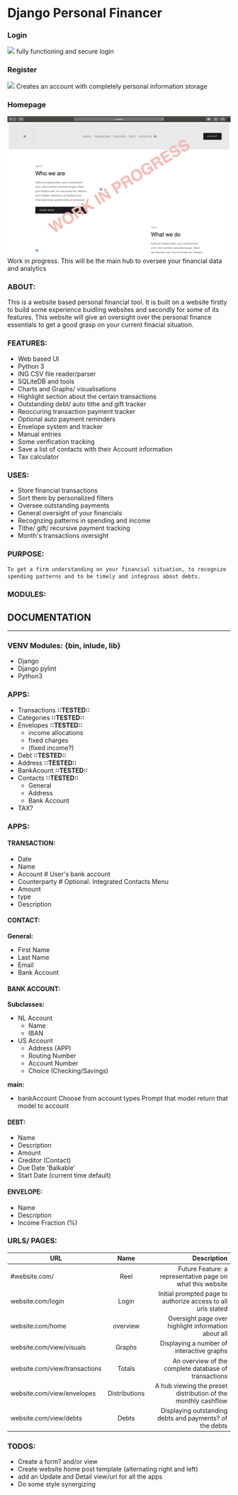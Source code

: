 # Django Personal Financer

### Login
![](static/img/login_reel.png)
fully functioning and secure login

### Register
![](static/img/register_reel.png)
Creates an account with completely personal information storage

### Homepage
![](static/img/homepage_reel.png)
Work in progress. This will be the main hub to oversee your financial data and analytics

### ABOUT:  
This is a website based personal financial tool. It is built on a website firstly to build some experience buidling websites and secondly for some of its features. This website will give an oversight over the personal finance essentials to get a good grasp on your current finacial situation.

### FEATURES:   
* Web based UI
* Python 3
* ING CSV file reader/parser
* SQLiteDB and tools
* Charts and Graphs/ visualisations
* Highlight section about the certain transactions
* Outstanding debt/ auto tithe and gift tracker
* Reoccuring transaction payment tracker
* Optional auto payment reminders
* Envelope system and tracker
* Manual entries
* Some verification tracking
* Save a list of contacts with their Account information
* Tax calculator

### USES:   
* Store financial transactions
* Sort them by personalized filters
* Oversee outstanding payments
* General oversight of your financials
* Recognzing patterns in spending and income
* Tithe/ gift/ recursive payment tracking
* Month's transactions oversight

### PURPOSE:    
    To get a firm understanding on your financial situation, to recognize spending patterns and to be timely and integrous about debts.

### MODULES:

## DOCUMENTATION
***

### VENV Modules: {bin, inlude, lib}    
* Django
* Django pylint
* Python3

### APPS:   
* Transactions  **::TESTED::**
* Categories    **::TESTED::**
* Envelopes     **::TESTED::**
    * income allocations
    * fixed charges
    * (fixed income?)
* Debt          **::TESTED::**
* Address       **::TESTED::**
* BankAcount    **::TESTED::**
* Contacts      **::TESTED::**
    * General
    * Address
    * Bank Account
* TAX?

### APPS:   
#### TRANSACTION:
* Date	
* Name	
* Account	            # User's bank account
* Counterparty	        # Optional. Integrated Contacts Menu
* Amount	
* type	
* Description

#### CONTACT:                
**General:**                    
* First Name                
* Last Name                 
* Email           
* Bank Account          

#### BANK ACCOUNT:
**Subclasses:**
* NL Account
    * Name
    * IBAN
* US Account
    * Address (APP)
    * Routing Number
    * Account Number
    * Choice (Checking/Savings)

**main:**
* bankAccount
    Choose from account types
    Prompt that model
    return that model to account

#### DEBT:
* Name
* Description
* Amount
* Creditor (Contact)
* Due Date 'Balkable'
* Start Date (current time default)

#### ENVELOPE:
* Name
* Description
* Income Fraction (%)



### URLS/ PAGES:

|    URL                             | Name                  | Description                                               |
| ------------------------------------|:----------------------:|------------------------------------------------------------:|
|    #website.com/                    | Reel                   | Future Feature: a representative page on what this website |has to offer
|    website.com/login                | Login                  | Initial prompted page to authorize access to all urls stated |below
|    website.com/home                 | overview               | Oversight page over highlight information about all |catagories
|    website.com/view/visuals         | Graphs                 | Displaying a number of interactive graphs|
|    website.com/view/transactions    | Totals                 | An overview of the complete database of transactions|
|    website.com/view/envelopes       | Distributions          | A hub viewing the preset distribution of the monthly cashflow|
|    website.com/view/debts           | Debts                  | Displaying outstanding debts and payments? of the debts |
            

### TODOS:  
* Create a form? and/or view
* Create website home post template (alternating right and left)
* add an Update and Detail view/url for all the apps
* Do some style synergizing
